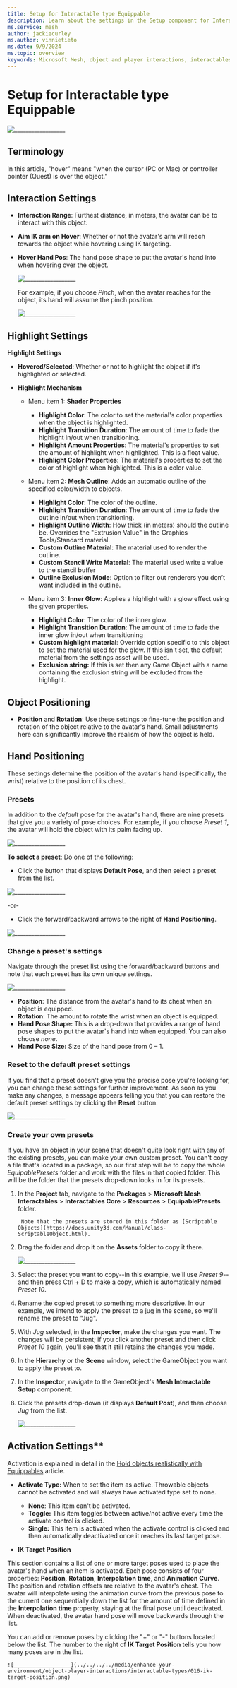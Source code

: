 ```yaml
---
title: Setup for Interactable type Equippable
description: Learn about the settings in the Setup component for Interactable type Equippable.
ms.service: mesh
author: jackiecurley
ms.author: vinnietieto
ms.date: 9/9/2024
ms.topic: overview
keywords: Microsoft Mesh, object and player interactions, interactables, manipulables, equippables, throwables, avatars, anchors, tethers, triggers, trigger volumes, grab, hold, throw, attach, Mesh emulator, emulator, Mesh Emulation, Basic
---
```


# Setup for Interactable type Equippable

![__________________](../../../../media/enhance-your-environment/object-player-interactions/interactable-types/003-interactable-setup-equippable.png)

## Terminology

In this article, "hover" means "when the cursor (PC or Mac) or controller pointer (Quest) is over the object."

## Interaction Settings

- **Interaction Range**: Furthest distance, in meters, the avatar can be to interact with this object.

- **Aim IK arm on Hover**: Whether or not the avatar's arm will reach towards the object while hovering using IK targeting.

- **Hover Hand Pos**: The hand pose shape to put the avatar's hand into when hovering over the object.

    ![__________________](../../../../media/enhance-your-environment/object-player-interactions/interactable-types/002-hover-hand-position.png)

    For example, if you choose *Pinch*, when the avatar reaches for the object, its hand will assume the pinch position.

    ![__________________](../../../../media/enhance-your-environment/object-player-interactions/interactable-types/007-hand-hover-pinch.png)


## Highlight Settings

**Highlight Settings**
- **Hovered/Selected**: Whether or not to highlight the object if it's highlighted or selected.
- **Highlight Mechanism**

    - Menu item 1: **Shader Properties**
        - **Highlight Color**: The color to set the material's color properties when the object is highlighted.
        - **Highlight Transition Duration**: The amount of time to fade the highlight in/out when transitioning.
        - **Highlight Amount Properties**: The material's properties to set the amount of highlight when highlighted. This is a float value.
        - **Highlight Color Properties**: The material's properties to set the color of highlight when highlighted. This is a color value.

    - Menu item 2: **Mesh Outline**: Adds an automatic outline of the specified color/width to objects.
        
        - **Highlight Color**: The color of the outline.
        - **Highlight Transition Duration**: The amount of time to fade the outline in/out when transitioning.
        - **Highlight Outline Width**: How thick (in meters) should the outline be. Overrides the "Extrusion Value" in the Graphics Tools/Standard material.
        - **Custom Outline Material**: The material used to render the outline.
        - **Custom Stencil Write Material**: The material used write a value to the stencil buffer
        - **Outline Exclusion Mode**: Option to filter out renderers you don’t want included in the outline.

    - Menu item 3: **Inner Glow**: Applies a highlight with a glow effect using the given properties.

        - **Highlight Color**: The color of the inner glow.
        - **Highlight Transition Duration**: The amount of time to fade the inner glow in/out when transitioning
        - **Custom highlight material**: Override option specific to this object to set the material used for the glow. If this isn't set, the default material from the settings asset will be used.
        -  **Exclusion string:** If this is set then any Game Object with a name containing the exclusion string will be excluded from the highlight.

## Object Positioning

- **Position** and **Rotation**: Use these settings to fine-tune the position and rotation of the object relative to the avatar's hand. Small adjustments here can significantly improve the realism of how the object is held.

## **Hand Positioning**

These settings determine the position of the avatar's hand (specifically, the wrist) relative to the position of its chest. 

### Presets

In addition to the *default* pose for the avatar's hand, there are nine presets that give you a variety of pose choices. For example, if you choose *Preset 1*, the avatar will hold the object with its palm facing up.

![__________________](../../../../media/enhance-your-environment/object-player-interactions/interactable-types/010-preset-1-palm-up.png)

**To select a preset**:
Do one of the following:

- Click the button that displays **Default Pose**, and then select a preset from the list.

![__________________](../../../../media/enhance-your-environment/object-player-interactions/interactable-types/009-preset-list.png)

-or-

- Click the forward/backward arrows to the right of **Hand Positioning**.

![__________________](../../../../media/enhance-your-environment/object-player-interactions/interactable-types/008-preset-arrows.png)

### Change a preset's settings

Navigate through the preset list using the forward/backward buttons and note that each preset has its own unique settings.

![__________________](../../../../media/enhance-your-environment/object-player-interactions/interactable-types/011-preset-settings.png)

- **Position**: The distance from the avatar's hand to its chest when an object is equipped.  
- **Rotation**: The amount to rotate the wrist when an object is equipped.  
- **Hand Pose Shape:** This is a drop-down that provides a range of hand pose shapes to put the avatar's hand into when equipped. You can also choose *none*.
- **Hand Pose Size:** Size of the hand pose from 0 – 1.  

### Reset to the default preset settings

If you find that a preset doesn't give you the precise pose you're looking for, you can change these settings for further improvement. As soon as you make any changes, a message appears telling you that you can restore the default preset settings by clicking the **Reset** button.

![__________________](../../../../media/enhance-your-environment/object-player-interactions/interactable-types/012-hand-positioning-reset.png)

### Create your own presets

If you have an object in your scene that doesn't quite look right with any of the existing presets, you can make your own custom preset. You can't copy a file that's located in a package, so our first step will be to copy the whole *EquipablePresets* folder and work with the files in that copied folder. This will be the folder that the presets drop-down looks in for its presets. 

1. In the **Project** tab, navigate to the **Packages** > **Microsoft Mesh Interactables** > **Interactables Core** > **Resources** > **EquipablePresets** folder.

        Note that the presets are stored in this folder as [Scriptable Objects](https://docs.unity3d.com/Manual/class-ScriptableObject.html).

1. Drag the folder and drop it on the **Assets** folder to copy it there.

    ![__________________](../../../../media/enhance-your-environment/object-player-interactions/interactable-types/014-copied-equipable-presets.png)

1. Select the preset you want to copy--in this example, we'll use *Preset 9*--and then press Ctrl + D to make a copy, which is automatically named *Preset 10*.
1. Rename the copied preset to something more descriptive. In our example, we intend to apply the preset to a jug in the scene, so we'll rename the preset to "Jug".
1. With *Jug* selected, in the **Inspector**, make the changes you want. The changes will be persistent; if you click another preset and then click *Preset 10* again, you'll see that it still retains the changes you made.
1. In the **Hierarchy** or the **Scene** window, select the GameObject you want to apply the preset to.
1. In the **Inspector**, navigate to the GameObject's **Mesh Interactable Setup** component.
1. Click the presets drop-down (it displays **Default Post**), and then choose *Jug* from the list.

    ![__________________](../../../../media/enhance-your-environment/object-player-interactions/interactable-types/015-jug-preset.png)

## Activation Settings**  

Activation is explained in detail in the [Hold objects realistically with Equippables](../equippables-in-detail.md/#equippable-behaviors) article.

- **Activate Type:** When to set the item as active. Throwable objects cannot be activated and will always have activated type set to none.
    - **None**: This item can't be activated.  
    - **Toggle:** This item toggles between active/not active every time the activate control is clicked.  
    - **Single:** This item is activated when the activate control is clicked and then automatically deactivated once it reaches its last target pose.

- **IK Target Position**

This section contains a list of one or more target poses used to place the avatar's hand when an item is activated. Each pose consists of four properties: **Position**, **Rotation**, **Interpolation time**, and **Animation Curve**. The position and rotation offsets are relative to the avatar's chest. The avatar will interpolate using the animation curve from the previous pose to the current one sequentially down the list for the amount of time defined in the **Interpolation time** property, staying at the final pose until deactivated. When deactivated, the avatar hand pose will move backwards through the list.

You can add or remove poses by clicking the "+" or "-" buttons located below the list. The number to the right of **IK Target Position** tells you how many poses are in the list.

    ![__________________](../../../../media/enhance-your-environment/object-player-interactions/interactable-types/016-ik-target-position.png)


